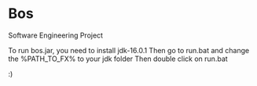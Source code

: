 # Bos
 Software Engineering Project

To run bos.jar, you need to install jdk-16.0.1
Then go to run.bat and change the %PATH_TO_FX% to your jdk folder
Then double click on run.bat

:)
